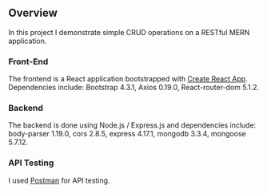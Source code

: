 ## Overview

In this project I demonstrate simple CRUD operations on a RESTful MERN application.

### Front-End
The frontend is a React application bootstrapped with [Create React App](https://github.com/facebook/create-react-app). Dependencies include: Bootstrap 4.3.1, Axios 0.19.0, React-router-dom 5.1.2.

### Backend
The backend is done using Node.js / Express.js and dependencies include: body-parser 1.19.0, cors 2.8.5, express 4.17.1, mongodb 3.3.4, mongoose 5.7.12.

### API Testing
I used [Postman](https://getpostman.com) for API testing.
